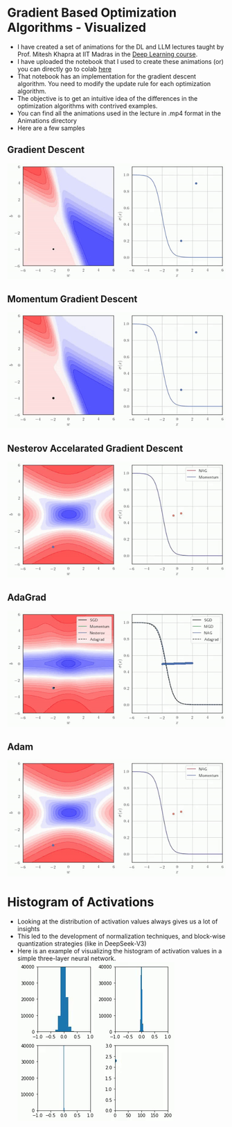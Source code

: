 # Gradient Based Optimization Algorithms - Visualized
- I have created a set of animations for the DL and LLM lectures taught by Prof. Mitesh Khapra at IIT Madras in the [Deep Learning course](https://cse.iitm.ac.in/~miteshk/CS6910.html).
- I have uploaded the notebook that I used to create these animations (or) you can directly go to colab [here](https://colab.research.google.com/drive/1LEpnHVFpHzuNIFDWS6GCFw4DIKqe2aBu?usp=sharing) 
- That notebook has an implementation for the gradient descent algorithm. You need to modify the update rule for each optimization algorithm. 
- The objective is to get an intuitive idea of the differences in the optimization algorithms with contrived examples.
- You can find all the animations used in the lecture in .mp4 format in the Animations directory
- Here are a few samples

## Gradient Descent
![Alternate image text](animations/GD_2D.gif)

## Momentum Gradient Descent
![Alternate image text](animations/mgd.gif)

## Nesterov Accelarated Gradient Descent
![Alternate image text](animations/nag.gif)

## AdaGrad
![Alternate image text](animations/adagrad.gif)

## Adam
![Alternate image text](animations/nag.gif)

# Histogram of Activations
- Looking at the distribution of activation values always gives us a lot of insights
- This led to the development of normalization techniques, and block-wise quantization strategies (like in DeepSeek-V3)
- Here is an example of visualizing the histogram of activation values in a simple three-layer neural network.
![Alternate image text](animations/activation_bn.gif)
